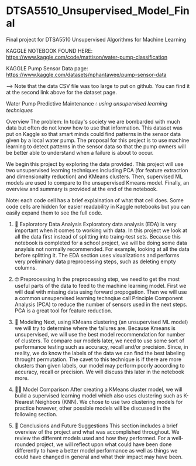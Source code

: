 # DTSA5510_Unsupervised_Model_Final
Final project for DTSA5510 Unsupervised Algorithms for Machine Learning

KAGGLE NOTEBOOK FOUND HERE: https://www.kaggle.com/code/mattison/water-pump-classification

KAGGLE Pump Sensor Data page: https://www.kaggle.com/datasets/nphantawee/pump-sensor-data

--> Note that the data CSV file was too large to put on github. You can find it at the second link above for the dataset page.

Water Pump Predictive Maintenance 💧
*using unsupervised learning techniques*

Overview
The problem: In today's society we are bombarded with much data but often do not know how to use that information. This dataset was put on Kaggle so that smart minds could find patterns in the sensor data given by a local water pump. The proposal for this project is to use machine learning to detect patterns in the sensor data so that the pump owners will be better able to understand when a failure is about to occur.

We begin this project by exploring the data provided. This project will use two unsupervised learning techniques including PCA (for feature extraction and dimensionalty reduction) and KMeans clusters. Then, supervised ML models are used to compare to the unsupervised Kmeans model. Finally, an overview and summary is provided at the end of the notebook.

Note: each code cell has a brief explaination of what that cell does. Some code cells are hidden for easier readability in Kaggle notebooks but you can easily expand them to see the full code.

1. 🧐 Exploratory Data Analysis
Exploratory data analysis (EDA) is very important when it comes to working with data. In this project we look at all the data first instead of splitting into traing-test sets. Because this notebook is completed for a school project, we will be doing some data anaylsis not normally recommended. For example, looking at all the data before splitting it. The EDA section uses visualizations and performs very preliminary data preprocessing steps, such as deleting empty columns.

2. 🤓 Preprocessing
In the preprocessing step, we need to get the most useful parts of the data to feed to the machine learning model. First we will deal with missing data using forward propogation. Then we will use a common unsupervised learning technqiue call Principle Component Analysis (PCA) to reduce the number of sensors used in the next steps. PCA is a great tool for feature reduction.

3. 🦾 Modeling
Next, using KMeans clustering (an unsupervised ML model) we will try to determine where the failures are. Because Kmeans is unsupervised, we will use the best model recommendation for number of clusters. To compare our models later, we need to use some sort of performance testing such as accuracy, recall and/or precision. Since, in reality, we do know the labels of the data we can find the best labeling throught permutation. The cavet to this technique is if there are more clusters than given labels, our model may perform poorly according to accuracy, recall or precision. We will discuss this later in the notebook more.

4. 🤜🤛 Model Comparison
After creating a KMeans cluster model, we will build a supervised learning model which also uses clustering such as K-Nearest Neighbors (KNN). We chose to use two clustering models for practice however, other possible models will be discussed in the following section.

5. 👏 Conclusions and Future Suggestions
This section includes a brief overview of the project and what was accomplished throughout. We review the different models used and how they performed. For a well-rounded project, we will reflect upon what could have been done differently to have a better model performance as well as things we could have changed in general and what their impact may have been.
